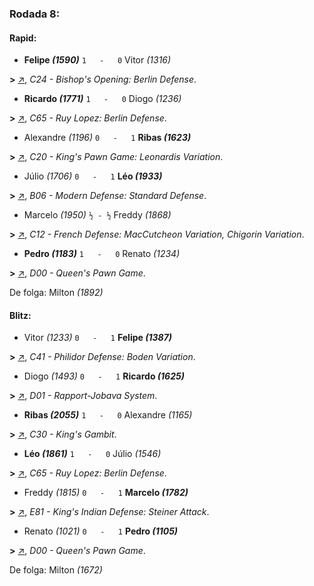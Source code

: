 ### Rodada 8:

#### Rapid:

* **Felipe *(1590)*** `1   -   0` Vitor *(1316)* 

**>** [↗](https://www.lichess.org/il8Y1UYr), *C24 - Bishop's Opening: Berlin Defense*.
* **Ricardo *(1771)*** `1   -   0` Diogo *(1236)* 

**>** [↗](https://www.lichess.org/676T5NmF), *C65 - Ruy Lopez: Berlin Defense*.
* Alexandre *(1196)* `0   -   1` **Ribas *(1623)*** 

**>** [↗](https://www.lichess.org/v82wftGd), *C20 - King's Pawn Game: Leonardis Variation*.
* Júlio *(1706)* `0   -   1` **Léo *(1933)*** 

**>** [↗](https://www.lichess.org/Y3GmBysX), *B06 - Modern Defense: Standard Defense*.
* Marcelo *(1950)* `½ - ½` Freddy *(1868)* 

**>** [↗](https://www.lichess.org/ULDJhyiK), *C12 - French Defense: MacCutcheon Variation, Chigorin Variation*.
* **Pedro *(1183)*** `1   -   0` Renato *(1234)* 

**>** [↗](https://www.lichess.org/eHkRZq9s), *D00 - Queen's Pawn Game*.

De folga: Milton *(1892)*

#### Blitz:

* Vitor *(1233)* `0   -   1` **Felipe *(1387)*** 

**>** [↗](https://www.lichess.org/PoxhQGHP), *C41 - Philidor Defense: Boden Variation*.
* Diogo *(1493)* `0   -   1` **Ricardo *(1625)*** 

**>** [↗](https://www.lichess.org/tOKohgQf), *D01 - Rapport-Jobava System*.
* **Ribas *(2055)*** `1   -   0` Alexandre *(1165)* 

**>** [↗](https://www.lichess.org/1QNCTqCm), *C30 - King's Gambit*.
* **Léo *(1861)*** `1   -   0` Júlio *(1546)* 

**>** [↗](https://www.lichess.org/vhpeAYWf), *C65 - Ruy Lopez: Berlin Defense*.
* Freddy *(1815)* `0   -   1` **Marcelo *(1782)*** 

**>** [↗](https://www.lichess.org/aQvQgFvB), *E81 - King's Indian Defense: Steiner Attack*.
* Renato *(1021)* `0   -   1` **Pedro *(1105)*** 

**>** [↗](https://www.lichess.org/xt6SEfF6), *D00 - Queen's Pawn Game*.

De folga: Milton *(1672)*

